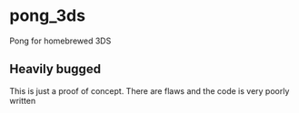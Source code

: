 # pong_3ds
Pong for homebrewed 3DS

## Heavily bugged
This is just a proof of concept. There are flaws and the code is very poorly written
